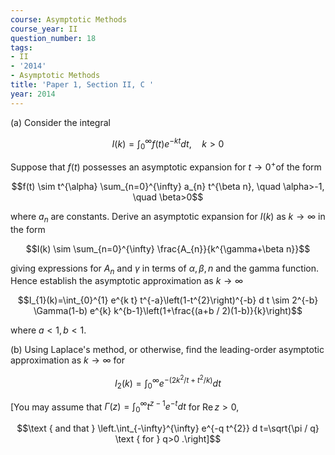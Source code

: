 ```yaml
---
course: Asymptotic Methods
course_year: II
question_number: 18
tags:
- II
- '2014'
- Asymptotic Methods
title: 'Paper 1, Section II, C '
year: 2014
---
```




(a) Consider the integral

$$I(k)=\int_{0}^{\infty} f(t) e^{-k t} d t, \quad k>0$$

Suppose that $f(t)$ possesses an asymptotic expansion for $t \rightarrow 0^{+}$of the form

$$f(t) \sim t^{\alpha} \sum_{n=0}^{\infty} a_{n} t^{\beta n}, \quad \alpha>-1, \quad \beta>0$$

where $a_{n}$ are constants. Derive an asymptotic expansion for $I(k)$ as $k \rightarrow \infty$ in the form

$$I(k) \sim \sum_{n=0}^{\infty} \frac{A_{n}}{k^{\gamma+\beta n}}$$

giving expressions for $A_{n}$ and $\gamma$ in terms of $\alpha, \beta, n$ and the gamma function. Hence establish the asymptotic approximation as $k \rightarrow \infty$

$$I_{1}(k)=\int_{0}^{1} e^{k t} t^{-a}\left(1-t^{2}\right)^{-b} d t \sim 2^{-b} \Gamma(1-b) e^{k} k^{b-1}\left(1+\frac{(a+b / 2)(1-b)}{k}\right)$$

where $a<1, b<1$.

(b) Using Laplace's method, or otherwise, find the leading-order asymptotic approximation as $k \rightarrow \infty$ for

$$I_{2}(k)=\int_{0}^{\infty} e^{-\left(2 k^{2} / t+t^{2} / k\right)} d t$$

[You may assume that $\Gamma(z)=\int_{0}^{\infty} t^{z-1} e^{-t} d t$ for $\operatorname{Re} z>0$,

$$\text { and that } \left.\int_{-\infty}^{\infty} e^{-q t^{2}} d t=\sqrt{\pi / q} \text { for } q>0 .\right]$$